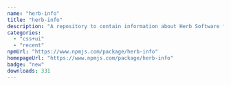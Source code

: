 ```yaml
---
name: "herb-info"
title: "herb-info"
description: "A repository to contain information about Herb Software for usage in other projects."
categories:
  - "css+ui"
  - "recent"
npmUrl: "https://www.npmjs.com/package/herb-info"
homepageUrl: "https://www.npmjs.com/package/herb-info"
badge: "new"
downloads: 331
---
```

